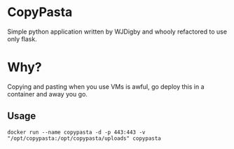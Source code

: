 # CopyPasta

Simple python application written by WJDigby and whooly refactored to use only flask.

# Why?

Copying and pasting when you use VMs is awful, go deploy this in a container and away you go.


## Usage

```
docker run --name copypasta -d -p 443:443 -v "/opt/copypasta:/opt/copypasta/uploads" copypasta
```
